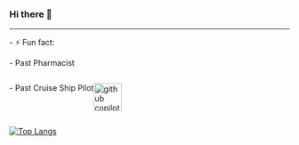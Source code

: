 ### Hi there 👋

<!--
**TemidoRocha/TemidoRocha** is a ✨ _special_ ✨ repository because its `README.md` (this file) appears on your GitHub profile.

Here are some ideas to get you started:

- 🔭 I’m currently working on ...
- 🌱 I’m currently learning ...
- 👯 I’m looking to collaborate on ...
- 🤔 I’m looking for help with ...
- 💬 Ask me about ...
- 📫 How to reach me: ...
- 😄 Pronouns: ...
- ⚡ Fun fact: ...
-->
<hr>
- ⚡ Fun fact:
<div style="display: flex;">
  
  <p>- Past Pharmacist<p>
</div>
<div style="display: flex;">
  <p>- Past Cruise Ship Pilot<p>
  <img width="50px" height="50px" src="https://github.githubassets.com/images/icons/copilot/cp-head-square.png" alt="github copilot icon" />
</div>

[![Top Langs](https://github-readme-stats.vercel.app/api/top-langs/?username=temidorocha&hide_title&hide_border&theme=buefy)](https://github.com/temidorocha/github-readme-stats)

